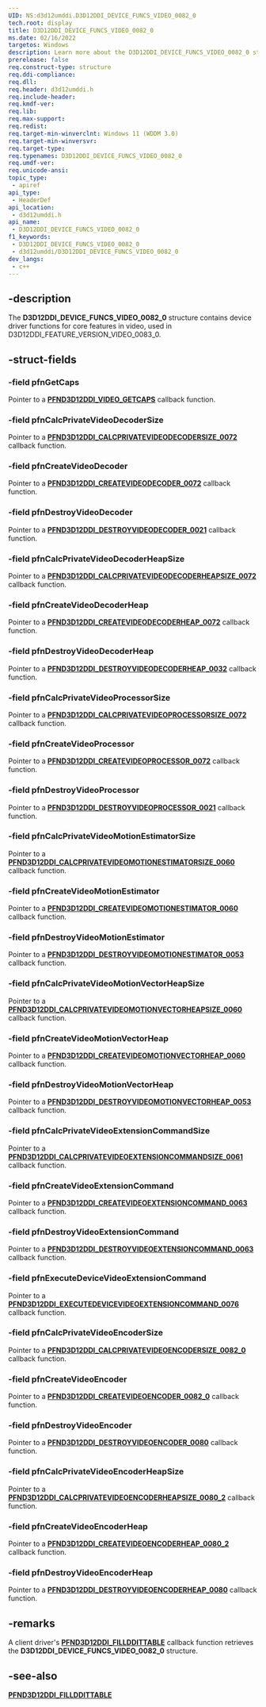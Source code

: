 ```yaml
---
UID: NS:d3d12umddi.D3D12DDI_DEVICE_FUNCS_VIDEO_0082_0
tech.root: display
title: D3D12DDI_DEVICE_FUNCS_VIDEO_0082_0
ms.date: 02/16/2022
targetos: Windows
description: Learn more about the D3D12DDI_DEVICE_FUNCS_VIDEO_0082_0 structure.
prerelease: false
req.construct-type: structure
req.ddi-compliance: 
req.dll: 
req.header: d3d12umddi.h
req.include-header: 
req.kmdf-ver: 
req.lib: 
req.max-support: 
req.redist: 
req.target-min-winverclnt: Windows 11 (WDDM 3.0)
req.target-min-winversvr: 
req.target-type: 
req.typenames: D3D12DDI_DEVICE_FUNCS_VIDEO_0082_0
req.umdf-ver: 
req.unicode-ansi: 
topic_type:
 - apiref
api_type:
 - HeaderDef
api_location:
 - d3d12umddi.h
api_name:
 - D3D12DDI_DEVICE_FUNCS_VIDEO_0082_0
f1_keywords:
 - D3D12DDI_DEVICE_FUNCS_VIDEO_0082_0
 - d3d12umddi/D3D12DDI_DEVICE_FUNCS_VIDEO_0082_0
dev_langs:
 - c++
---
```


## -description

The **D3D12DDI_DEVICE_FUNCS_VIDEO_0082_0** structure contains device driver functions for core features in video, used in D3D12DDI_FEATURE_VERSION_VIDEO_0083_0.

## -struct-fields

### -field pfnGetCaps

Pointer to a [**PFND3D12DDI_VIDEO_GETCAPS**](nc-d3d12umddi-pfnd3d12ddi_video_getcaps.md) callback function.

### -field pfnCalcPrivateVideoDecoderSize

Pointer to a [**PFND3D12DDI_CALCPRIVATEVIDEODECODERSIZE_0072**](nc-d3d12umddi-pfnd3d12ddi_calcprivatevideodecodersize_0072.md) callback function.

### -field pfnCreateVideoDecoder

Pointer to a [**PFND3D12DDI_CREATEVIDEODECODER_0072**](nc-d3d12umddi-pfnd3d12ddi_createvideodecoder_0072.md) callback function.

### -field pfnDestroyVideoDecoder

Pointer to a [**PFND3D12DDI_DESTROYVIDEODECODER_0021**](nc-d3d12umddi-pfnd3d12ddi_destroyvideodecoder_0021.md) callback function.

### -field pfnCalcPrivateVideoDecoderHeapSize

Pointer to a [**PFND3D12DDI_CALCPRIVATEVIDEODECODERHEAPSIZE_0072**](nc-d3d12umddi-pfnd3d12ddi_calcprivatevideodecoderheapsize_0072.md) callback function.

### -field pfnCreateVideoDecoderHeap

Pointer to a [**PFND3D12DDI_CREATEVIDEODECODERHEAP_0072**](nc-d3d12umddi-pfnd3d12ddi_createvideodecoderheap_0072.md) callback function.

### -field pfnDestroyVideoDecoderHeap

Pointer to a [**PFND3D12DDI_DESTROYVIDEODECODERHEAP_0032**](nc-d3d12umddi-pfnd3d12ddi_destroyvideodecoderheap_0032.md) callback function.

### -field pfnCalcPrivateVideoProcessorSize

Pointer to a [**PFND3D12DDI_CALCPRIVATEVIDEOPROCESSORSIZE_0072**](nc-d3d12umddi-pfnd3d12ddi_calcprivatevideoprocessorsize_0072.md) callback function.

### -field pfnCreateVideoProcessor

Pointer to a [**PFND3D12DDI_CREATEVIDEOPROCESSOR_0072**](nc-d3d12umddi-pfnd3d12ddi_createvideoprocessor_0072.md) callback function.

### -field pfnDestroyVideoProcessor

Pointer to a [**PFND3D12DDI_DESTROYVIDEOPROCESSOR_0021**](nc-d3d12umddi-pfnd3d12ddi_destroyvideoprocessor_0021.md) callback function.

### -field pfnCalcPrivateVideoMotionEstimatorSize

Pointer to a [**PFND3D12DDI_CALCPRIVATEVIDEOMOTIONESTIMATORSIZE_0060**](nc-d3d12umddi-pfnd3d12ddi_calcprivatevideomotionestimatorsize_0060.md) callback function.

### -field pfnCreateVideoMotionEstimator

Pointer to a [**PFND3D12DDI_CREATEVIDEOMOTIONESTIMATOR_0060**](nc-d3d12umddi-pfnd3d12ddi_createvideomotionestimator_0060.md) callback function.

### -field pfnDestroyVideoMotionEstimator

Pointer to a [**PFND3D12DDI_DESTROYVIDEOMOTIONESTIMATOR_0053**](nc-d3d12umddi-pfnd3d12ddi_destroyvideomotionestimator_0053.md) callback function.

### -field pfnCalcPrivateVideoMotionVectorHeapSize

Pointer to a [**PFND3D12DDI_CALCPRIVATEVIDEOMOTIONVECTORHEAPSIZE_0060**](nc-d3d12umddi-pfnd3d12ddi_calcprivatevideomotionvectorheapsize_0060.md) callback function.

### -field pfnCreateVideoMotionVectorHeap

Pointer to a [**PFND3D12DDI_CREATEVIDEOMOTIONVECTORHEAP_0060**](nc-d3d12umddi-pfnd3d12ddi_createvideomotionvectorheap_0060.md) callback function.

### -field pfnDestroyVideoMotionVectorHeap

Pointer to a [**PFND3D12DDI_DESTROYVIDEOMOTIONVECTORHEAP_0053**](nc-d3d12umddi-pfnd3d12ddi_destroyvideomotionvectorheap_0053.md) callback function.

### -field pfnCalcPrivateVideoExtensionCommandSize

Pointer to a [**PFND3D12DDI_CALCPRIVATEVIDEOEXTENSIONCOMMANDSIZE_0061**](nc-d3d12umddi-pfnd3d12ddi_calcprivatevideoextensioncommandsize_0061.md) callback function.

### -field pfnCreateVideoExtensionCommand

Pointer to a [**PFND3D12DDI_CREATEVIDEOEXTENSIONCOMMAND_0063**](nc-d3d12umddi-pfnd3d12ddi_createvideoextensioncommand_0063.md) callback function.

### -field pfnDestroyVideoExtensionCommand

Pointer to a [**PFND3D12DDI_DESTROYVIDEOEXTENSIONCOMMAND_0063**](nc-d3d12umddi-pfnd3d12ddi_destroyvideoextensioncommand_0063.md) callback function.

### -field pfnExecuteDeviceVideoExtensionCommand

Pointer to a [**PFND3D12DDI_EXECUTEDEVICEVIDEOEXTENSIONCOMMAND_0076**]() callback function.

### -field pfnCalcPrivateVideoEncoderSize

Pointer to a [**PFND3D12DDI_CALCPRIVATEVIDEOENCODERSIZE_0082_0**](nc-d3d12umddi-pfnd3d12ddi_calcprivatevideoencodersize_0082_0.md) callback function.

### -field pfnCreateVideoEncoder

Pointer to a [**PFND3D12DDI_CREATEVIDEOENCODER_0082_0**](nc-d3d12umddi-pfnd3d12ddi_createvideoencoder_0082_0.md) callback function.

### -field pfnDestroyVideoEncoder

Pointer to a [**PFND3D12DDI_DESTROYVIDEOENCODER_0080**](nc-d3d12umddi-pfnd3d12ddi_destroyvideoencoder_0080.md) callback function.

### -field pfnCalcPrivateVideoEncoderHeapSize

Pointer to a [**PFND3D12DDI_CALCPRIVATEVIDEOENCODERHEAPSIZE_0080_2**](nc-d3d12umddi-pfnd3d12ddi_calcprivatevideoencoderheapsize_0080_2.md) callback function.

### -field pfnCreateVideoEncoderHeap

Pointer to a [**PFND3D12DDI_CREATEVIDEOENCODERHEAP_0080_2**](nc-d3d12umddi-pfnd3d12ddi_createvideoencoderheap_0080_2.md) callback function.

### -field pfnDestroyVideoEncoderHeap

Pointer to a [**PFND3D12DDI_DESTROYVIDEOENCODERHEAP_0080**](nc-d3d12umddi-pfnd3d12ddi_destroyvideoencoderheap_0080.md) callback function.

## -remarks

A client driver's [**PFND3D12DDI_FILLDDITTABLE**](nc-d3d12umddi-pfnd3d12ddi_fillddittable.md) callback function retrieves the **D3D12DDI_DEVICE_FUNCS_VIDEO_0082_0** structure.

## -see-also

[**PFND3D12DDI_FILLDDITTABLE**](nc-d3d12umddi-pfnd3d12ddi_fillddittable.md)
